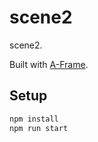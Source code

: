 # scene2

scene2.

Built with [A-Frame](https://aframe.io).

## Setup

```sh
npm install
npm run start
```
